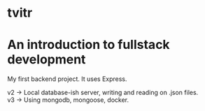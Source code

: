 # tvitr
An introduction to fullstack development
=======

My first backend project. It uses Express.

v2 -> Local database-ish server, writing and reading on .json files.\
v3 -> Using mongodb, mongoose, docker.

